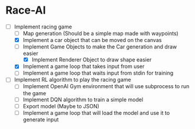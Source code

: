 # Race-AI

- [ ] Implement racing game
    - [ ] Map generation (Should be a simple map made with waypoints)
    - [X] Implement a car object that can be moved on the canvas
    - [ ] Implement Game Objects to make the Car generation and draw easier
        - [X] Implement Renderer Object to draw shape easier
    - [X] Implement a game loop that takes input from user
    - [ ] Implement a game loop that waits input from stdin for training
- [ ] Implement RL algorithm to play the racing game
    - [ ] Implement OpenAI Gym environment that will use subprocess to run the game
    - [ ] Implement DQN algorithm to train a simple model
    - [ ] Export model (Maybe to JSON)
    - [ ] Implement a game loop that will load the model and use it to generate input
